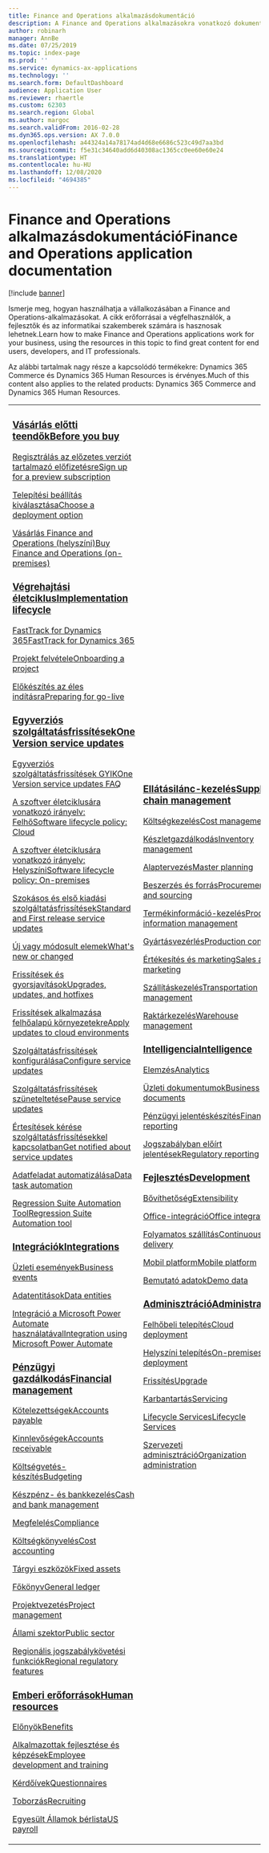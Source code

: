 ```yaml
---
title: Finance and Operations alkalmazásdokumentáció
description: A Finance and Operations alkalmazásokra vonatkozó dokumentáció.
author: robinarh
manager: AnnBe
ms.date: 07/25/2019
ms.topic: index-page
ms.prod: ''
ms.service: dynamics-ax-applications
ms.technology: ''
ms.search.form: DefaultDashboard
audience: Application User
ms.reviewer: rhaertle
ms.custom: 62303
ms.search.region: Global
ms.author: margoc
ms.search.validFrom: 2016-02-28
ms.dyn365.ops.version: AX 7.0.0
ms.openlocfilehash: a44324a14a78174ad4d68e6686c523c49d7aa3bd
ms.sourcegitcommit: f5e31c34640add6d40308ac1365cc0ee60e60e24
ms.translationtype: HT
ms.contentlocale: hu-HU
ms.lasthandoff: 12/08/2020
ms.locfileid: "4694385"
---
```

# <a name="finance-and-operations-application-documentation"></a><span data-ttu-id="48aab-103">Finance and Operations alkalmazásdokumentáció</span><span class="sxs-lookup"><span data-stu-id="48aab-103">Finance and Operations application documentation</span></span>

[!include [banner](includes/banner.md)]

<span data-ttu-id="48aab-104">Ismerje meg, hogyan használhatja a vállalkozásában a Finance and Operations-alkalmazásokat. A cikk erőforrásai a végfelhasználók, a fejlesztők és az informatikai szakemberek számára is hasznosak lehetnek.</span><span class="sxs-lookup"><span data-stu-id="48aab-104">Learn how to make Finance and Operations applications work for your business, using the resources in this topic to find great content for end users, developers, and IT professionals.</span></span> 

<span data-ttu-id="48aab-105">Az alábbi tartalmak nagy része a kapcsolódó termékekre: Dynamics 365 Commerce és Dynamics 365 Human Resources is érvényes.</span><span class="sxs-lookup"><span data-stu-id="48aab-105">Much of this content also applies to the related products: Dynamics 365 Commerce and Dynamics 365 Human Resources.</span></span> 

<table>
<colgroup>
<col width="33%" />
<col width="33%" />
<col width="33%" />
</colgroup>
<tbody>
<tr class="odd">
<td>
<h3><span data-ttu-id="48aab-106"><a href="get-started/before-you-buy.md">Vásárlás előtti teendők</a></span><span class="sxs-lookup"><span data-stu-id="48aab-106"><a href="get-started/before-you-buy.md">Before you buy</a></span></span></h3>
<p><span data-ttu-id="48aab-107"><a href="../dev-itpro/dev-tools/sign-up-preview-subscription.md">Regisztrálás az előzetes verziót tartalmazó előfizetésre</a></span><span class="sxs-lookup"><span data-stu-id="48aab-107"><a href="../dev-itpro/dev-tools/sign-up-preview-subscription.md">Sign up for a preview subscription</a></span></span></p>
 <p><span data-ttu-id="48aab-108"><a href="../dev-itpro/deployment/choose-deployment-type.md">Telepítési beállítás kiválasztása</a></span><span class="sxs-lookup"><span data-stu-id="48aab-108"><a href="../dev-itpro/deployment/choose-deployment-type.md">Choose a deployment option</a></span></span></p>
 <p><span data-ttu-id="48aab-109"><a href="get-started/purchase-on-premises.md">Vásárlás Finance and Operations (helyszíni)</a></span><span class="sxs-lookup"><span data-stu-id="48aab-109"><a href="get-started/purchase-on-premises.md">Buy Finance and Operations (on-premises)</a></span></span></p>

<h3><span data-ttu-id="48aab-110"><a href="imp-lifecycle/implementation-lifecycle.md">Végrehajtási életciklus</a></span><span class="sxs-lookup"><span data-stu-id="48aab-110"><a href="imp-lifecycle/implementation-lifecycle.md">Implementation lifecycle</a></span></span></h3>
<p><span data-ttu-id="48aab-111"><a href="get-started/fasttrack-dynamics-365-overview.md">FastTrack for Dynamics 365</a></span><span class="sxs-lookup"><span data-stu-id="48aab-111"><a href="get-started/fasttrack-dynamics-365-overview.md">FastTrack for Dynamics 365</a></span></span></p>
<p><span data-ttu-id="48aab-112"><a href="imp-lifecycle/onboard.md">Projekt felvétele</a></span><span class="sxs-lookup"><span data-stu-id="48aab-112"><a href="imp-lifecycle/onboard.md">Onboarding a project</a></span></span></p>
<p><span data-ttu-id="48aab-113"><a href="imp-lifecycle/prepare-go-live.md">Előkészítés az éles indításra</a></span><span class="sxs-lookup"><span data-stu-id="48aab-113"><a href="imp-lifecycle/prepare-go-live.md">Preparing for go-live</a></span></span></p>

<h3><span data-ttu-id="48aab-114"><a href="../dev-itpro/lifecycle-services/oneversion-overview.md">Egyverziós szolgáltatásfrissítések</a></span><span class="sxs-lookup"><span data-stu-id="48aab-114"><a href="../dev-itpro/lifecycle-services/oneversion-overview.md">One Version service updates</a></span></span></h3>
<p><span data-ttu-id="48aab-115"><a href="get-started/one-version.md">Egyverziós szolgáltatásfrissítések GYIK</a></span><span class="sxs-lookup"><span data-stu-id="48aab-115"><a href="get-started/one-version.md">One Version service updates FAQ</a></span></span></p>
<p><span data-ttu-id="48aab-116"><a href="../dev-itpro/migration-upgrade/versions-update-policy.md">A szoftver életciklusára vonatkozó irányelv: Felhő</a></span><span class="sxs-lookup"><span data-stu-id="48aab-116"><a href="../dev-itpro/migration-upgrade/versions-update-policy.md">Software lifecycle policy: Cloud</a></span></span></p>
<p><span data-ttu-id="48aab-117"><a href="../dev-itpro/migration-upgrade/on-prem-version-update-policy.md">A szoftver életciklusára vonatkozó irányelv: Helyszíni</a></span><span class="sxs-lookup"><span data-stu-id="48aab-117"><a href="../dev-itpro/migration-upgrade/on-prem-version-update-policy.md">Software lifecycle policy: On-premises</a></span></span></p>
<p><span data-ttu-id="48aab-118"><a href="get-started/public-preview-releases.md">Szokásos és első kiadási szolgáltatásfrissítések</a></span><span class="sxs-lookup"><span data-stu-id="48aab-118"><a href="get-started/public-preview-releases.md">Standard and First release service updates</a></span></span></p>
<p><span data-ttu-id="48aab-119"><a href="get-started/whats-new-changed.md">Új vagy módosult elemek</a></span><span class="sxs-lookup"><span data-stu-id="48aab-119"><a href="get-started/whats-new-changed.md">What's new or changed</a></span></span></p>
<p><span data-ttu-id="48aab-120"><a href="../dev-itpro/migration-upgrade/upgrade-home-page.md">Frissítések és gyorsjavítások</a></span><span class="sxs-lookup"><span data-stu-id="48aab-120"><a href="../dev-itpro/migration-upgrade/upgrade-home-page.md">Upgrades, updates, and hotfixes</a></span></span></p>
<p><span data-ttu-id="48aab-121"><a href="../dev-itpro/deployment/apply-deployable-package-system.md">Frissítések alkalmazása felhőalapú környezetekre</a></span><span class="sxs-lookup"><span data-stu-id="48aab-121"><a href="../dev-itpro/deployment/apply-deployable-package-system.md">Apply updates to cloud environments</a></span></span></p>
<p><span data-ttu-id="48aab-122"><a href="../dev-itpro/lifecycle-services/configure-service-updates.md">Szolgáltatásfrissítések konfigurálása</a></span><span class="sxs-lookup"><span data-stu-id="48aab-122"><a href="../dev-itpro/lifecycle-services/configure-service-updates.md">Configure service updates</a></span></span></p>
<p><span data-ttu-id="48aab-123"><a href="../dev-itpro/lifecycle-services/pause-service-updates.md">Szolgáltatásfrissítések szüneteltetése</a></span><span class="sxs-lookup"><span data-stu-id="48aab-123"><a href="../dev-itpro/lifecycle-services/pause-service-updates.md">Pause service updates</a></span></span></p>
<p><span data-ttu-id="48aab-124"><a href="../dev-itpro/lifecycle-services/notifications-service-updates.md">Értesítések kérése szolgáltatásfrissítésekkel kapcsolatban</a></span><span class="sxs-lookup"><span data-stu-id="48aab-124"><a href="../dev-itpro/lifecycle-services/notifications-service-updates.md">Get notified about service updates</a></span></span></p>
<p><span data-ttu-id="48aab-125"><a href="../dev-itpro/data-entities/data-task-automation.md">Adatfeladat automatizálása</a></span><span class="sxs-lookup"><span data-stu-id="48aab-125"><a href="../dev-itpro/data-entities/data-task-automation.md">Data task automation</a></span></span></p>
<p><span data-ttu-id="48aab-126"><a href="../dev-itpro/lifecycle-services/using-task-guides-and-bpm-to-create-user-acceptance-tests.md">Regression Suite Automation Tool</a></span><span class="sxs-lookup"><span data-stu-id="48aab-126"><a href="../dev-itpro/lifecycle-services/using-task-guides-and-bpm-to-create-user-acceptance-tests.md">Regression Suite Automation tool</a></span></span></p>

<h3><span data-ttu-id="48aab-127"><a href="../dev-itpro/data-entities/integration-overview.md">Integrációk</a></span><span class="sxs-lookup"><span data-stu-id="48aab-127"><a href="../dev-itpro/data-entities/integration-overview.md">Integrations</a></span></span></h3>
<p><span data-ttu-id="48aab-128"><a href="../dev-itpro/business-events/home-page.md">Üzleti események</a></span><span class="sxs-lookup"><span data-stu-id="48aab-128"><a href="../dev-itpro/business-events/home-page.md">Business events</a></span></span></p>
<p><span data-ttu-id="48aab-129"><a href="../dev-itpro/data-entities/data-entities.md">Adatentitások</a></span><span class="sxs-lookup"><span data-stu-id="48aab-129"><a href="../dev-itpro/data-entities/data-entities.md">Data entities</a></span></span></p>
<p><span data-ttu-id="48aab-130"><a href="../dev-itpro/data-entities/fin-ops-connector.md">Integráció a Microsoft Power Automate használatával</a></span><span class="sxs-lookup"><span data-stu-id="48aab-130"><a href="../dev-itpro/data-entities/fin-ops-connector.md">Integration using Microsoft Power Automate</a></span></span></p>

<h3><span data-ttu-id="48aab-131"><a href="../../finance/index.md">Pénzügyi gazdálkodás</a></span><span class="sxs-lookup"><span data-stu-id="48aab-131"><a href="../../finance/index.md">Financial management</a></span></span></h3>
<p><span data-ttu-id="48aab-132"><a href="../../finance/accounts-payable/accounts-payable.md">Kötelezettségek</a></span><span class="sxs-lookup"><span data-stu-id="48aab-132"><a href="../../finance/accounts-payable/accounts-payable.md">Accounts payable</a></span></span></p>
<p><span data-ttu-id="48aab-133"><a href="../../finance/accounts-receivable/accounts-receivable.md">Kinnlevőségek</a></span><span class="sxs-lookup"><span data-stu-id="48aab-133"><a href="../../finance/accounts-receivable/accounts-receivable.md">Accounts receivable</a></span></span></p>
<p><span data-ttu-id="48aab-134"><a href="../../finance/budgeting/budgeting-overview.md">Költségvetés-készítés</a></span><span class="sxs-lookup"><span data-stu-id="48aab-134"><a href="../../finance/budgeting/budgeting-overview.md">Budgeting</a></span></span></p>
<p><span data-ttu-id="48aab-135"><a href="../../finance/cash-bank-management/cash-bank-management.md">Készpénz- és bankkezelés</a></span><span class="sxs-lookup"><span data-stu-id="48aab-135"><a href="../../finance/cash-bank-management/cash-bank-management.md">Cash and bank management</a></span></span></p>
<p><span data-ttu-id="48aab-136"><a href="../../finance/general-ledger/audit-policy-rules.md">Megfelelés</a></span><span class="sxs-lookup"><span data-stu-id="48aab-136"><a href="../../finance/general-ledger/audit-policy-rules.md">Compliance</a></span></span></p>
<p><span data-ttu-id="48aab-137"><a href="../../finance/cost-accounting/cost-accounting-home-page.md">Költségkönyvelés</a></span><span class="sxs-lookup"><span data-stu-id="48aab-137"><a href="../../finance/cost-accounting/cost-accounting-home-page.md">Cost accounting</a></span></span></p>
<p><span data-ttu-id="48aab-138"><a href="../../finance/fixed-assets/fixed-assets.md">Tárgyi eszközök</a></span><span class="sxs-lookup"><span data-stu-id="48aab-138"><a href="../../finance/fixed-assets/fixed-assets.md">Fixed assets</a></span></span></p>
<p><span data-ttu-id="48aab-139"><a href="../../finance/general-ledger/general-ledger.md">Főkönyv</a></span><span class="sxs-lookup"><span data-stu-id="48aab-139"><a href="../../finance/general-ledger/general-ledger.md">General ledger</a></span></span></p>
<p><span data-ttu-id="48aab-140"><a href="../../finance/project-management/overview-project-management-accounting.md">Projektvezetés</a></span><span class="sxs-lookup"><span data-stu-id="48aab-140"><a href="../../finance/project-management/overview-project-management-accounting.md">Project management</a></span></span></p>
<p><span data-ttu-id="48aab-141"><a href="../../finance/public-sector/public-sector-functionality.md">Állami szektor</a></span><span class="sxs-lookup"><span data-stu-id="48aab-141"><a href="../../finance/public-sector/public-sector-functionality.md">Public sector</a></span></span></p>
<p><span data-ttu-id="48aab-142"><a href="../dev-itpro/lcs-solutions/country-region.md">Regionális jogszabálykövetési funkciók</a></span><span class="sxs-lookup"><span data-stu-id="48aab-142"><a href="../dev-itpro/lcs-solutions/country-region.md">Regional regulatory features</a></span></span></p>

<h3><span data-ttu-id="48aab-143"><a href="hr/hr-landing-page.md">Emberi erőforrások</a></span><span class="sxs-lookup"><span data-stu-id="48aab-143"><a href="hr/hr-landing-page.md">Human resources</a></span></span></h3>
<p><span data-ttu-id="48aab-144"><a href="../../human-resources/hr-benefits-manage-program.md">Előnyök</a></span><span class="sxs-lookup"><span data-stu-id="48aab-144"><a href="../../human-resources/hr-benefits-manage-program.md">Benefits</a></span></span></p>
<p><span data-ttu-id="48aab-145"><a href="../../human-resources/hr-develop-performance-management-overview.md">Alkalmazottak fejlesztése és képzések</a></span><span class="sxs-lookup"><span data-stu-id="48aab-145"><a href="../../human-resources/hr-develop-performance-management-overview.md">Employee development and training</a></span></span></p>
<p><span data-ttu-id="48aab-146"><a href="../../human-resources/hr-learning-questionnaires.md">Kérdőívek</a></span><span class="sxs-lookup"><span data-stu-id="48aab-146"><a href="../../human-resources/hr-learning-questionnaires.md">Questionnaires</a></span></span></p>
<p><span data-ttu-id="48aab-147"><a href="hr/manage-recruiting-process.md">Toborzás</a></span><span class="sxs-lookup"><span data-stu-id="48aab-147"><a href="hr/manage-recruiting-process.md">Recruiting</a></span></span></p>
<p><span data-ttu-id="48aab-148"><a href="hr/localizations/noam-usa-payroll.md">Egyesült Államok bérlista</a></span><span class="sxs-lookup"><span data-stu-id="48aab-148"><a href="hr/localizations/noam-usa-payroll.md">US payroll</a></span></span></p>

</td>
<td>
<h3><span data-ttu-id="48aab-149"><a href="../../supply-chain/index.md">Ellátásilánc-kezelés</a></span><span class="sxs-lookup"><span data-stu-id="48aab-149"><a href="../../supply-chain/index.md">Supply chain management</a></span></span></h3>
<p><span data-ttu-id="48aab-150"><a href="../../supply-chain/cost-management/costing-sheets.md">Költségkezelés</a></span><span class="sxs-lookup"><span data-stu-id="48aab-150"><a href="../../supply-chain/cost-management/costing-sheets.md">Cost management</a></span></span></p>
<p><span data-ttu-id="48aab-151"><a href="../../supply-chain/inventory/inventory-home-page.md">Készletgazdálkodás</a></span><span class="sxs-lookup"><span data-stu-id="48aab-151"><a href="../../supply-chain/inventory/inventory-home-page.md">Inventory management</a></span></span></p>
<p><span data-ttu-id="48aab-152"><a href="../../supply-chain/master-planning/master-plans.md">Alaptervezés</a></span><span class="sxs-lookup"><span data-stu-id="48aab-152"><a href="../../supply-chain/master-planning/master-plans.md">Master planning</a></span></span></p>
<p><span data-ttu-id="48aab-153"><a href="../../supply-chain/procurement/procurement-sourcing-overview.md">Beszerzés és forrás</a></span><span class="sxs-lookup"><span data-stu-id="48aab-153"><a href="../../supply-chain/procurement/procurement-sourcing-overview.md">Procurement and sourcing</a></span></span></p>
<p><span data-ttu-id="48aab-154"><a href="../../supply-chain/pim/product-information.md">Termékinformáció-kezelés</a></span><span class="sxs-lookup"><span data-stu-id="48aab-154"><a href="../../supply-chain/pim/product-information.md">Product information management</a></span></span></p>
<p><span data-ttu-id="48aab-155"><a href="../../supply-chain/production-control/production-process-overview.md">Gyártásvezérlés</a></span><span class="sxs-lookup"><span data-stu-id="48aab-155"><a href="../../supply-chain/production-control/production-process-overview.md">Production control</a></span></span></p>
<p><span data-ttu-id="48aab-156"><a href="../../supply-chain/sales-marketing/overview-sales-marketing.md">Értékesítés és marketing</a></span><span class="sxs-lookup"><span data-stu-id="48aab-156"><a href="../../supply-chain/sales-marketing/overview-sales-marketing.md">Sales and marketing</a></span></span></p>
<p><span data-ttu-id="48aab-157"><a href="../../supply-chain/transportation/transportation-management-overview.md">Szállításkezelés</a></span><span class="sxs-lookup"><span data-stu-id="48aab-157"><a href="../../supply-chain/transportation/transportation-management-overview.md">Transportation management</a></span></span></p>
<p><span data-ttu-id="48aab-158"><a href="../../supply-chain/warehousing/warehouse-configuration.md">Raktárkezelés</a></span><span class="sxs-lookup"><span data-stu-id="48aab-158"><a href="../../supply-chain/warehousing/warehouse-configuration.md">Warehouse management</a></span></span></p>


<h3><span data-ttu-id="48aab-159"><a href="../dev-itpro/analytics/bi-reporting-home-page.md">Intelligencia</a></span><span class="sxs-lookup"><span data-stu-id="48aab-159"><a href="../dev-itpro/analytics/bi-reporting-home-page.md">Intelligence</a></span></span></h3>
<p><span data-ttu-id="48aab-160"><a href="../dev-itpro/analytics/analytics.md">Elemzés</a></span><span class="sxs-lookup"><span data-stu-id="48aab-160"><a href="../dev-itpro/analytics/analytics.md">Analytics</a></span></span></p>
 <p><span data-ttu-id="48aab-161"><a href="../dev-itpro/analytics/document-reporting-services.md">Üzleti dokumentumok</a></span><span class="sxs-lookup"><span data-stu-id="48aab-161"><a href="../dev-itpro/analytics/document-reporting-services.md">Business documents</a></span></span></p>
<p><span data-ttu-id="48aab-162"><a href="../dev-itpro/analytics/financial-reporting-intro.md">Pénzügyi jelentéskészítés</a></span><span class="sxs-lookup"><span data-stu-id="48aab-162"><a href="../dev-itpro/analytics/financial-reporting-intro.md">Financial reporting</a></span></span></p>
<p><span data-ttu-id="48aab-163"><a href="../dev-itpro/analytics/general-electronic-reporting.md">Jogszabályban előírt jelentések</a></span><span class="sxs-lookup"><span data-stu-id="48aab-163"><a href="../dev-itpro/analytics/general-electronic-reporting.md">Regulatory reporting</a></span></span></p>



<h3><span data-ttu-id="48aab-164"><a href="../dev-itpro/dev-tools/developer-home-page.md">Fejlesztés</span><span class="sxs-lookup"><span data-stu-id="48aab-164"><a href="../dev-itpro/dev-tools/developer-home-page.md">Development</span></span></h3>
<p><span data-ttu-id="48aab-165"><a href="../dev-itpro/extensibility/extensibility-home-page.md">Bővíthetőség</a></span><span class="sxs-lookup"><span data-stu-id="48aab-165"><a href="../dev-itpro/extensibility/extensibility-home-page.md">Extensibility</a></span></span></p>
<p><span data-ttu-id="48aab-166"><a href="../dev-itpro/office-integration/office-integration.md">Office-integráció</a></span><span class="sxs-lookup"><span data-stu-id="48aab-166"><a href="../dev-itpro/office-integration/office-integration.md">Office integration</a></span></span></p>
<p><span data-ttu-id="48aab-167"><a href="../dev-itpro/dev-tools/continuous-delivery-home-page.md">Folyamatos szállítás</a></span><span class="sxs-lookup"><span data-stu-id="48aab-167"><a href="../dev-itpro/dev-tools/continuous-delivery-home-page.md">Continuous delivery</a></span></span></p>
<p><span data-ttu-id="48aab-168"><a href="../dev-itpro/mobile-apps/platform/mobile-platform-home-page.md">Mobil platform</a></span><span class="sxs-lookup"><span data-stu-id="48aab-168"><a href="../dev-itpro/mobile-apps/platform/mobile-platform-home-page.md">Mobile platform</a></span></span></p>
<p><span data-ttu-id="48aab-169"><a href="get-started/demo-data.md">Bemutató adatok</a></span><span class="sxs-lookup"><span data-stu-id="48aab-169"><a href="get-started/demo-data.md">Demo data</a></span></span></p>

<h3><span data-ttu-id="48aab-170"><a href="../dev-itpro/sysadmin/system-administration-home-page.md">Adminisztráció</span><span class="sxs-lookup"><span data-stu-id="48aab-170"><a href="../dev-itpro/sysadmin/system-administration-home-page.md">Administration</span></span></h3>
<p><span data-ttu-id="48aab-171"><a href="../dev-itpro/deployment/cloud-deployment-overview.md">Felhőbeli telepítés</a></span><span class="sxs-lookup"><span data-stu-id="48aab-171"><a href="../dev-itpro/deployment/cloud-deployment-overview.md">Cloud deployment</a></span></span></p>
<p><span data-ttu-id="48aab-172"><a href="../dev-itpro/deployment/on-premises-deployment-landing-page.md">Helyszíni telepítés</a></span><span class="sxs-lookup"><span data-stu-id="48aab-172"><a href="../dev-itpro/deployment/on-premises-deployment-landing-page.md">On-premises deployment</a></span></span></p>
<p><span data-ttu-id="48aab-173"><a href="../dev-itpro/migration-upgrade/upgrade-home-page.md">Frissítés</a></span><span class="sxs-lookup"><span data-stu-id="48aab-173"><a href="../dev-itpro/migration-upgrade/upgrade-home-page.md">Upgrade</a></span></span></p>
<p><span data-ttu-id="48aab-174"><a href="../dev-itpro/dev-tools/continuous-delivery-home-page.md#servicing">Karbantartás</a></span><span class="sxs-lookup"><span data-stu-id="48aab-174"><a href="../dev-itpro/dev-tools/continuous-delivery-home-page.md#servicing">Servicing</a></span></span></p>
<p><span data-ttu-id="48aab-175"><a href="../dev-itpro/lifecycle-services/lcs.md">Lifecycle Services</a></span><span class="sxs-lookup"><span data-stu-id="48aab-175"><a href="../dev-itpro/lifecycle-services/lcs.md">Lifecycle Services</a></span></span></p>
<p><span data-ttu-id="48aab-176"><a href="organization-administration/organization-administration-home-page.md">Szervezeti adminisztráció</a></span><span class="sxs-lookup"><span data-stu-id="48aab-176"><a href="organization-administration/organization-administration-home-page.md">Organization administration</a></span></span></p>
</td>
<td>
<h3><span data-ttu-id="48aab-177">Kapcsolódó termékek</span><span class="sxs-lookup"><span data-stu-id="48aab-177">Related products</span></span></h3>
<h4><span data-ttu-id="48aab-178"><a href="../../retail/index.md">Dynamics 365 Commerce</a></span><span class="sxs-lookup"><span data-stu-id="48aab-178"><a href="../../retail/index.md">Dynamics 365 Commerce</a></span></span></h4>
<p><span data-ttu-id="48aab-179"><a href="../../retail/call-center-functionality.md">Hívásközpont</span><span class="sxs-lookup"><span data-stu-id="48aab-179"><a href="../../retail/call-center-functionality.md">Call center</span></span></p>
<p><span data-ttu-id="48aab-180"><a href="../../retail/define-maintain-retail-channels.md">Csatorna beállítása és kezelése</span><span class="sxs-lookup"><span data-stu-id="48aab-180"><a href="../../retail/define-maintain-retail-channels.md">Channel setup and management</span></span></p>
<p><span data-ttu-id="48aab-181"><a href="../../retail/retail-peripherals-overview.md">MPOS és Cloud POS</span><span class="sxs-lookup"><span data-stu-id="48aab-181"><a href="../../retail/retail-peripherals-overview.md">MPOS and Cloud POS</span></span></p>
<p><span data-ttu-id="48aab-182"><a href="../../retail/dev-itpro/dev-retail-home-page.md">Commerce fejlesztő és felügyelet</span><span class="sxs-lookup"><span data-stu-id="48aab-182"><a href="../../retail/dev-itpro/dev-retail-home-page.md">Commerce developer and administration</span></span></p>

<h4><span data-ttu-id="48aab-183"><a href="../../human-resources/hr-welcome.md">Dynamics 365 Human Resources</a></span><span class="sxs-lookup"><span data-stu-id="48aab-183"><a href="../../human-resources/hr-welcome.md">Dynamics 365 Human Resources</a></span></span></h4>
<p><span data-ttu-id="48aab-184"><a href="../../human-resources/hr-admin-overview.md">Rendszergazda iránymutatása</a></span><span class="sxs-lookup"><span data-stu-id="48aab-184"><a href="../../human-resources/hr-admin-overview.md">Administrator Guide</a></span></span></p>
<p><span data-ttu-id="48aab-185"><a href="../../human-resources/hr-developer-overview.md">Fejlesztői iránymutatás</a></span><span class="sxs-lookup"><span data-stu-id="48aab-185"><a href="../../human-resources/hr-developer-overview.md">Developer Guide</a></span></span></p>
<p><span data-ttu-id="48aab-186"><a href="../../human-resources/hr-hrpro-overview.md">Használati útmutató</a></span><span class="sxs-lookup"><span data-stu-id="48aab-186"><a href="../../human-resources/hr-hrpro-overview.md">User Guide</a></span></span></p>


</td>
</tr>

</tbody>
</table>
